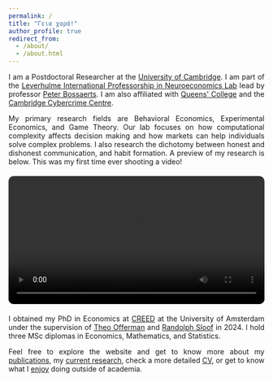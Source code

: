 ```yaml
---
permalink: /
title: "Γεια χαρά!"
author_profile: true
redirect_from: 
  - /about/
  - /about.html
---
```


<style>
  /* Styling for the video element */
  video {
    max-width: 100%;
    height: auto;
    display: block;
    margin: 20px auto;
    border-radius: 10px; /* Optional: Rounded corners for video */
  }
</style>

<p align="justify">I am a Postdoctoral Researcher at the <a href="https://www.econ.cam.ac.uk/" target="_blank">University of Cambridge</a>. I am part of the <a href="https://lipne.econ.cam.ac.uk/" target="_blank">Leverhulme International Professorship in Neuroeconomics Lab</a> lead by professor <a href="https://www.econ.cam.ac.uk/people/faculty/plb32" target="_blank">Peter Bossaerts</a>. I am also affiliated with <a href="https://www.queens.cam.ac.uk/contacts/directories/rokos-postdoctoral-research-associates" target="_blank">Queens' College</a> and the <a href="https://www.cambridgecybercrime.uk/" target="_blank">Cambridge Cybercrime Centre</a>.</p>

<p align="justify">My primary research fields are Behavioral Economics, Experimental Economics, and Game Theory. Our lab focuses on how computational complexity affects decision making and how markets can help individuals solve complex problems. I also research the dichotomy between honest and dishonest communication, and habit formation. A preview of my research is below. This was my first time ever shooting a video!
  <video width="600" height="400" controls>
    <source src="/videos/lipne.mp4" type="video/mp4">
    Your browser does not support the video tag. Please try a modern browser.
  </video>
</p>

<p align="justify">I obtained my PhD in Economics at <a href="https://www.creedexperiment.nl/creed/peopleindex.php" target="_blank">CREED</a> at the University of Amsterdam under the supervision of <a href="https://www.uva.nl/en/profile/o/f/t.j.s.offerman/t.j.s.offerman.html" target="_blank">Theo Offerman</a> and <a href="https://www.uva.nl/en/profile/s/l/r.sloof/r.sloof.html" target="_blank">Randolph Sloof</a> in 2024. I hold three MSc diplomas in Economics, Mathematics, and Statistics.</p>

<p align="justify">Feel free to explore the website and get to know more about my <a href="/publications/">publications</a>, my <a href="/research/">current research</a>, check a more detailed <a href="/files/cv_ioannidis.pdf" target="_blank">CV</a>, or get to know what I <a href="/personal/">enjoy</a> doing outside of academia.</p>